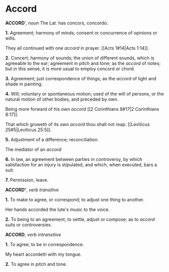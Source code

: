 # Accord

**ACCORD**', _noun_ The Lat. has concors, concordo.

**1.** Agreement; harmony of minds; consent or concurrence of opinions or wills.

They all continued with one _accord_ in prayer. [[Acts 1#14|Acts 1:14]].

**2.** Concert; harmony of sounds; the union of different sounds, which is agreeable to the ear; agreement in pitch and tone; as the _accord_ of notes; but in this sense, it is more usual to employ concord or chord.

**3.** Agreement; just correspondence of things; as the _accord_ of light and shade in painting.

**4.** Will; voluntary or spontaneous motion; used of the will of persons, or the natural motion of other bodies, and preceded by own.

Being more forward of his own _accord_ [[2 Corinthians 8#17|2 Corinthians 8:17]].

That which groweth of its own _accord_ thou shall not reap. [[Leviticus 25#5|Leviticus 25:5]].

**5.** Adjustment of a difference; reconciliation.

The mediator of an _accord_

**6.** In law, an agreement between parties in controversy, by which satisfaction for an injury is stipulated, and which, when executed, bars a suit.

**7.** Permission, leave.

**ACCORD'**, _verb transitive_

**1.** To make to agree, or correspond; to adjust one thing to another.

Her hands accorded the lute's music to the voice.

**2.** To being to an agreement; to settle, adjust or compose; as to _accord_ suits or controversies.

**ACCORD**, _verb intransitive_

**1.** To agree; to be in correspondence.

My heart accordeth with my tongue.

**2.** To agree in pitch and tone.
